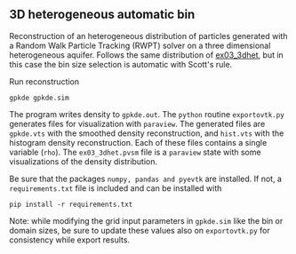 ## 3D heterogeneous automatic bin
Reconstruction of an heterogeneous distribution of particles generated with a Random Walk Particle Tracking (RWPT) solver on a three dimensional heterogeneous aquifer. Follows the same distribution of [ex03_3dhet](../ex03_3dhet), but in this case the bin size selection is automatic with Scott's rule. 
 
Run reconstruction
```
gpkde gpkde.sim
```

The program writes density to `gpkde.out`. The `python` routine `exportovtk.py` generates files for visualization with `paraview`. The generated files are `gpkde.vts` with the smoothed density reconstruction, and `hist.vts` with the histogram density reconstruction. Each of these files contains a single variable (```rho```). The ```ex03_3dhet.pvsm``` file is a `paraview` state with some visualizations of the density distribution.

Be sure that the packages `numpy, pandas and pyevtk` are installed. If not, a `requirements.txt` file is included and can be installed with

```
pip install -r requirements.txt
```

Note: while modifying the grid input parameters in `gpkde.sim` like the bin or domain sizes, be sure to update these values also on `exportovtk.py` for consistency while export results.
